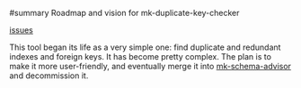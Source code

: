 ﻿#summary Roadmap and vision for mk-duplicate-key-checker

[issues](http://code.google.com/p/maatkit/issues/list?q=tool-mk_duplicate_key_checker)

This tool began its life as a very simple one: find duplicate and redundant indexes and foreign keys.  It has become pretty complex. The plan is to make it more user-friendly, and eventually merge it into [mk-schema-advisor](mk_schema_advisor.md) and decommission it.